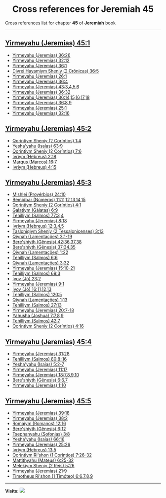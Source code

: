 <div align="center">

# Cross references for **Jeremiah 45**
</div>

Cross references list for chapter **45** of **Jeremiah** book

---

<h2 id="1"><a href="https://bible.ozzuu.com/pt_yah/Jer/45#1" target="_blank">Yirmeyahu (Jeremias) 45:1</a></h2>

- [Yirmeyahu (Jeremias) 36:26](https://bible.ozzuu.com/pt_yah/Jer/36#26)
- [Yirmeyahu (Jeremias) 32:12](https://bible.ozzuu.com/pt_yah/Jer/32#12)
- [Yirmeyahu (Jeremias) 36:1](https://bible.ozzuu.com/pt_yah/Jer/36#1)
- [Divrei Hayamiym Sheniy (2 Crônicas) 36:5](https://bible.ozzuu.com/pt_yah/2Ch/36#5)
- [Yirmeyahu (Jeremias) 26:1](https://bible.ozzuu.com/pt_yah/Jer/26#1)
- [Yirmeyahu (Jeremias) 36:4](https://bible.ozzuu.com/pt_yah/Jer/36#4)
- [Yirmeyahu (Jeremias) 43:3,4,5,6](https://bible.ozzuu.com/pt_yah/Jer/43#3)
- [Yirmeyahu (Jeremias) 36:32](https://bible.ozzuu.com/pt_yah/Jer/36#32)
- [Yirmeyahu (Jeremias) 36:14,15,16,17,18](https://bible.ozzuu.com/pt_yah/Jer/36#14)
- [Yirmeyahu (Jeremias) 36:8,9](https://bible.ozzuu.com/pt_yah/Jer/36#8)
- [Yirmeyahu (Jeremias) 25:1](https://bible.ozzuu.com/pt_yah/Jer/25#1)
- [Yirmeyahu (Jeremias) 32:16](https://bible.ozzuu.com/pt_yah/Jer/32#16)
<h2 id="2"><a href="https://bible.ozzuu.com/pt_yah/Jer/45#2" target="_blank">Yirmeyahu (Jeremias) 45:2</a></h2>

- [Qorintiym Sheniy (2 Coríntios) 1:4](https://bible.ozzuu.com/pt_yah/2Co/1#4)
- [Yesha'yahu (Isaías) 63:9](https://bible.ozzuu.com/pt_yah/Isa/63#9)
- [Qorintiym Sheniy (2 Coríntios) 7:6](https://bible.ozzuu.com/pt_yah/2Co/7#6)
- [Ivriym (Hebreus) 2:18](https://bible.ozzuu.com/pt_yah/Heb/2#18)
- [Marqus (Marcos) 16:7](https://bible.ozzuu.com/pt_yah/Mar/16#7)
- [Ivriym (Hebreus) 4:15](https://bible.ozzuu.com/pt_yah/Heb/4#15)
<h2 id="3"><a href="https://bible.ozzuu.com/pt_yah/Jer/45#3" target="_blank">Yirmeyahu (Jeremias) 45:3</a></h2>

- [Mishlei (Provérbios) 24:10](https://bible.ozzuu.com/pt_yah/Pro/24#10)
- [Bemidbar (Números) 11:11,12,13,14,15](https://bible.ozzuu.com/pt_yah/Num/11#11)
- [Qorintiym Sheniy (2 Coríntios) 4:1](https://bible.ozzuu.com/pt_yah/2Co/4#1)
- [Galatiym (Gálatas) 6:9](https://bible.ozzuu.com/pt_yah/Gal/6#9)
- [Tehilliym (Salmos) 77:3,4](https://bible.ozzuu.com/pt_yah/Psa/77#3)
- [Yirmeyahu (Jeremias) 8:18](https://bible.ozzuu.com/pt_yah/Jer/8#18)
- [Ivriym (Hebreus) 12:3,4,5](https://bible.ozzuu.com/pt_yah/Heb/12#3)
- [Tasloniqiym Sheniy (2 Tessalonicenses) 3:13](https://bible.ozzuu.com/pt_yah/2Th/3#13)
- [Qiynah (Lamentações) 3:1-19](https://bible.ozzuu.com/pt_yah/Lam/3#1)
- [Bere'shiyth (Gênesis) 42:36,37,38](https://bible.ozzuu.com/pt_yah/Gen/42#36)
- [Bere'shiyth (Gênesis) 37:34,35](https://bible.ozzuu.com/pt_yah/Gen/37#34)
- [Qiynah (Lamentações) 1:22](https://bible.ozzuu.com/pt_yah/Lam/1#22)
- [Tehilliym (Salmos) 6:6](https://bible.ozzuu.com/pt_yah/Psa/6#6)
- [Qiynah (Lamentações) 3:32](https://bible.ozzuu.com/pt_yah/Lam/3#32)
- [Yirmeyahu (Jeremias) 15:10-21](https://bible.ozzuu.com/pt_yah/Jer/15#10)
- [Tehilliym (Salmos) 69:3](https://bible.ozzuu.com/pt_yah/Psa/69#3)
- [Iyov (Jó) 23:2](https://bible.ozzuu.com/pt_yah/Job/23#2)
- [Yirmeyahu (Jeremias) 9:1](https://bible.ozzuu.com/pt_yah/Jer/9#1)
- [Iyov (Jó) 16:11,12,13](https://bible.ozzuu.com/pt_yah/Job/16#11)
- [Tehilliym (Salmos) 120:5](https://bible.ozzuu.com/pt_yah/Psa/120#5)
- [Qiynah (Lamentações) 1:13](https://bible.ozzuu.com/pt_yah/Lam/1#13)
- [Tehilliym (Salmos) 27:13](https://bible.ozzuu.com/pt_yah/Psa/27#13)
- [Yirmeyahu (Jeremias) 20:7-18](https://bible.ozzuu.com/pt_yah/Jer/20#7)
- [Yahusha (Joshua) 7:7,8,9](https://bible.ozzuu.com/pt_yah/Jos/7#7)
- [Tehilliym (Salmos) 42:7](https://bible.ozzuu.com/pt_yah/Psa/42#7)
- [Qorintiym Sheniy (2 Coríntios) 4:16](https://bible.ozzuu.com/pt_yah/2Co/4#16)
<h2 id="4"><a href="https://bible.ozzuu.com/pt_yah/Jer/45#4" target="_blank">Yirmeyahu (Jeremias) 45:4</a></h2>

- [Yirmeyahu (Jeremias) 31:28](https://bible.ozzuu.com/pt_yah/Jer/31#28)
- [Tehilliym (Salmos) 80:8-16](https://bible.ozzuu.com/pt_yah/Psa/80#8)
- [Yesha'yahu (Isaías) 5:2-7](https://bible.ozzuu.com/pt_yah/Isa/5#2)
- [Yirmeyahu (Jeremias) 11:17](https://bible.ozzuu.com/pt_yah/Jer/11#17)
- [Yirmeyahu (Jeremias) 18:7,8,9,10](https://bible.ozzuu.com/pt_yah/Jer/18#7)
- [Bere'shiyth (Gênesis) 6:6,7](https://bible.ozzuu.com/pt_yah/Gen/6#6)
- [Yirmeyahu (Jeremias) 1:10](https://bible.ozzuu.com/pt_yah/Jer/1#10)
<h2 id="5"><a href="https://bible.ozzuu.com/pt_yah/Jer/45#5" target="_blank">Yirmeyahu (Jeremias) 45:5</a></h2>

- [Yirmeyahu (Jeremias) 39:18](https://bible.ozzuu.com/pt_yah/Jer/39#18)
- [Yirmeyahu (Jeremias) 38:2](https://bible.ozzuu.com/pt_yah/Jer/38#2)
- [Romaiym (Romanos) 12:16](https://bible.ozzuu.com/pt_yah/Rom/12#16)
- [Bere'shiyth (Gênesis) 6:12](https://bible.ozzuu.com/pt_yah/Gen/6#12)
- [Tsephanyahu (Sofonias) 3:8](https://bible.ozzuu.com/pt_yah/Zep/3#8)
- [Yesha'yahu (Isaías) 66:16](https://bible.ozzuu.com/pt_yah/Isa/66#16)
- [Yirmeyahu (Jeremias) 25:26](https://bible.ozzuu.com/pt_yah/Jer/25#26)
- [Ivriym (Hebreus) 13:5](https://bible.ozzuu.com/pt_yah/Heb/13#5)
- [Qorintiym Ri'shon (1 Coríntios) 7:26-32](https://bible.ozzuu.com/pt_yah/1Co/7#26)
- [Mattithyahu (Mateus) 6:25-32](https://bible.ozzuu.com/pt_yah/Mat/6#25)
- [Melekiym Sheniy (2 Reis) 5:26](https://bible.ozzuu.com/pt_yah/2Ki/5#26)
- [Yirmeyahu (Jeremias) 21:9](https://bible.ozzuu.com/pt_yah/Jer/21#9)
- [Timotheus Ri'shon (1 Timóteo) 6:6,7,8,9](https://bible.ozzuu.com/pt_yah/1Ti/6#6)


---

**Visits:**
![](https://profile-counter.glitch.me/visitCounter_crossrefs16/count.svg)
